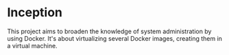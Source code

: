 # Inception
This project aims to broaden the knowledge of system administration by using Docker. It's about virtualizing several Docker images, creating them in a virtual machine.
